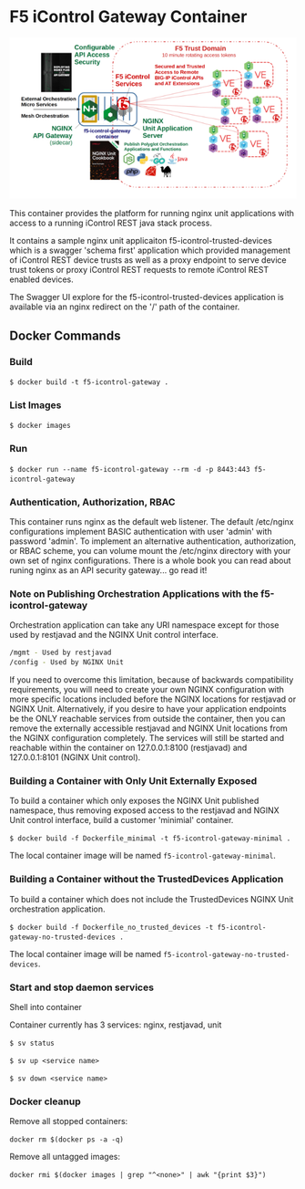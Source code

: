 # F5 iControl Gateway Container

![f5-icontrol-gateway container](https://github.com/f5devcentral/f5-icontrol-trusted-devices/raw/master/static/images/F5iControlGatewayContainer640x360.png)

This container provides the platform for running nginx unit applications
with access to a running iControl REST java stack process.

It contains a sample nginx unit applicaiton f5-icontrol-trusted-devices
which is a swagger 'schema first' application which provided management
of iControl REST device trusts as well as a proxy endpoint to serve
device trust tokens or proxy iControl REST requests to remote iControl
REST enabled devices.

The Swagger UI explore for the f5-icontrol-trusted-devices application is
available via an nginx redirect on the '/' path of the container.

## Docker Commands

### Build

`$ docker build -t f5-icontrol-gateway .`

### List Images

`$ docker images`

### Run

`$ docker run --name f5-icontrol-gateway --rm -d -p 8443:443 f5-icontrol-gateway`

### Authentication, Authorization, RBAC

This container runs nginx as the default web listener. The default /etc/nginx configurations
implement BASIC authentication with user 'admin' with password 'admin'. To implement an
alternative authentication, authorization, or RBAC scheme, you can volume mount the /etc/nginx
directory with your own set of nginx configurations. There is a whole book you can read
about runing nginx as an API security gateway... go read it!

### Note on Publishing Orchestration Applications with the f5-icontrol-gateway

Orchestration application can take any URI namespace except for those used by restjavad and the NGINX Unit control interface.

```bash
/mgmt - Used by restjavad
/config - Used by NGINX Unit
```

If you need to overcome this limitation, because of backwards compatibility requirements, you will need to create your own NGINX configuration with more specific locations included before the NGINX locations for restjavad or NGINX Unit. Alternatively, if you desire to have your application endpoints be the ONLY reachable services from outside the container, then you can remove the externally accessible restjavad and NGINX Unit locations from the NGINX configuration completely. The services will still be started and reachable within the container on 127.0.0.1:8100 (restjavad) and 127.0.0.1:8101 (NGINX Unit control).

### Building a Container with Only Unit Externally Exposed

To build a container which only exposes the NGINX Unit published namespace, thus removing exposed access to the restjavad and NGINX Unit control interface, build a customer 'minimial' container.

`$ docker build -f Dockerfile_minimal -t f5-icontrol-gateway-minimal .`

The local container image will be named `f5-icontrol-gateway-minimal`.

### Building a Container without the TrustedDevices Application

To build a container which does not include the TrustedDevices NGINX Unit orchestration application.

`$ docker build -f Dockerfile_no_trusted_devices -t f5-icontrol-gateway-no-trusted-devices .`

The local container image will be named `f5-icontrol-gateway-no-trusted-devices`.

### Start and stop daemon services

Shell into container

Container currently has 3 services: nginx, restjavad, unit

`$ sv status`

`$ sv up <service name>`

`$ sv down <service name>`

### Docker cleanup

Remove all stopped containers:

`docker rm $(docker ps -a -q)`

Remove all untagged images:

`docker rmi $(docker images | grep "^<none>" | awk "{print $3}")`
